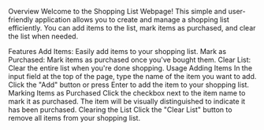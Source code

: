 Overview
Welcome to the Shopping List Webpage! This simple and user-friendly application allows you to create and manage a shopping list efficiently. You can add items to the list, mark items as purchased, and clear the list when needed.

Features
Add Items: Easily add items to your shopping list.
Mark as Purchased: Mark items as purchased once you've bought them.
Clear List: Clear the entire list when you're done shopping.
Usage
Adding Items
In the input field at the top of the page, type the name of the item you want to add.
Click the "Add" button or press Enter to add the item to your shopping list.
Marking Items as Purchased
Click the checkbox next to the item name to mark it as purchased.
The item will be visually distinguished to indicate it has been purchased.
Clearing the List
Click the "Clear List" button to remove all items from your shopping list.
